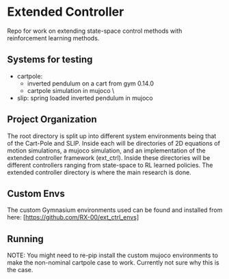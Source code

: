 # Extended Controller
Repo for work on extending state-space control methods with reinforcement learning methods.

## Systems for testing
- cartpole: 
    - inverted pendulum on a cart from gym 0.14.0
    - cartpole simulation in mujoco \
- slip: spring loaded inverted pendulum in mujoco

## Project Organization
The root directory is split up into different system environments being that of the Cart-Pole and SLIP. Inside each will be directories of 2D equations of motion simulations, a mujoco simulation, and an implementation of the extended controller framework (ext_ctrl). Inside these directories will be different controllers ranging from state-space to RL learned policies. The extended controller directory is where the main research is done.

## Custom Envs
The custom Gymnasium environments used can be found and installed from here: [https://github.com/RX-00/ext_ctrl_envs]

## Running
NOTE: You might need to re-pip install the custom mujoco environments to make the non-nominal cartpole case to work. Currently not sure why this is the case.